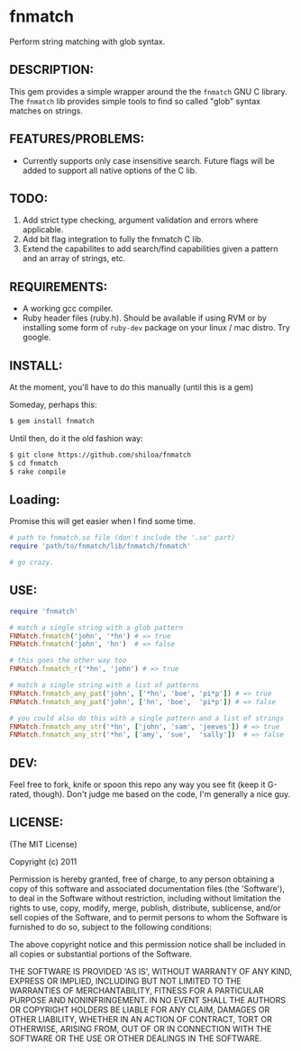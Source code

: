 # fnmatch

Perform string matching with glob syntax.

## DESCRIPTION:

This gem provides a simple wrapper around the the `fnmatch` GNU C library. The `fnmatch` lib provides simple tools to find so called "glob" syntax matches on strings. 

## FEATURES/PROBLEMS:

* Currently supports only case insensitive search. Future flags will be added to support all native options of the C lib.

## TODO:

1. Add strict type checking, argument validation and errors where applicable.
2. Add bit flag integration to fully the fnmatch C lib.
3. Extend the capabilites to add search/find capabilities given a pattern and an array of strings, etc.

## REQUIREMENTS:

* A working gcc compiler.
* Ruby header files (ruby.h). Should be available if using RVM or by installing some form of `ruby-dev` package on your linux / mac distro. Try google.

## INSTALL:

At the moment, you'll have to do this manually (until this is a gem)

Someday, perhaps this:

```sh
$ gem install fnmatch
```

Until then, do it the old fashion way:

```sh
$ git clone https://github.com/shiloa/fnmatch
$ cd fnmatch
$ rake compile
```

## Loading:
Promise this will get easier when I find some time.

```ruby
# path to fnmatch.so file (don't include the '.so' part)
require 'path/to/fnmatch/lib/fnmatch/fnmatch'

# go crazy.
```

## USE:
```ruby
require 'fnmatch'

# match a single string with a glob pattern
FNMatch.fnmatch('john', '*hn') # => true
FNMatch.fnmatch('john', 'hn')  # => false

# this goes the other way too
FNMatch.fnmatch_r('*hn', 'john') # => true

# match a single string with a list of patterns
FNMatch.fnmatch_any_pat('john', ['*hn', 'boe', 'pi*p']) # => true
FNMatch.fnmatch_any_pat('john', ['hn', 'boe',  'pi*p']) # => false

# you could also do this with a single pattern and a list of strings
FNMatch.fnmatch_any_str('*hn', ['john', 'sam', 'jeeves']) # => true
FNMatch.fnmatch_any_str('*hn', ['amy', 'sue',  'sally'])  # => false
```
## DEV:
Feel free to fork, knife or spoon this repo any way you see fit (keep it G-rated, though). Don't judge me based on the code, I'm generally a nice guy.

## LICENSE:

(The MIT License)

Copyright (c) 2011 

Permission is hereby granted, free of charge, to any person obtaining
a copy of this software and associated documentation files (the
'Software'), to deal in the Software without restriction, including
without limitation the rights to use, copy, modify, merge, publish,
distribute, sublicense, and/or sell copies of the Software, and to
permit persons to whom the Software is furnished to do so, subject to
the following conditions:

The above copyright notice and this permission notice shall be
included in all copies or substantial portions of the Software.

THE SOFTWARE IS PROVIDED 'AS IS', WITHOUT WARRANTY OF ANY KIND,
EXPRESS OR IMPLIED, INCLUDING BUT NOT LIMITED TO THE WARRANTIES OF
MERCHANTABILITY, FITNESS FOR A PARTICULAR PURPOSE AND NONINFRINGEMENT.
IN NO EVENT SHALL THE AUTHORS OR COPYRIGHT HOLDERS BE LIABLE FOR ANY
CLAIM, DAMAGES OR OTHER LIABILITY, WHETHER IN AN ACTION OF CONTRACT,
TORT OR OTHERWISE, ARISING FROM, OUT OF OR IN CONNECTION WITH THE
SOFTWARE OR THE USE OR OTHER DEALINGS IN THE SOFTWARE.
